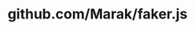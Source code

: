 ---
layout: post
title: github.com/Marak/faker.js
categories: link
tags: [انگلیسی, برنامه‌نویسی]
---